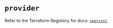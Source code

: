 # `provider`

Refer to the Terraform Registory for docs: [`spotinst`](https://registry.terraform.io/providers/spotinst/spotinst/1.127.0/docs).
